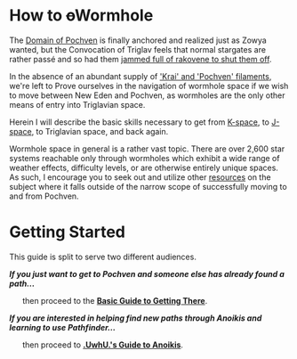 # How to ~~o~~Wormhole

The [Domain of Pochven][1] is finally anchored and realized just as Zowya wanted, but the Convocation of Triglav feels that normal stargates are rather passé and so had them [jammed full of rakovene to shut them off][2].

In the absence of an abundant supply of ['Krai' and 'Pochven' filaments][3], we're left to Prove ourselves in the navigation of wormhole space if we wish to move between New Eden and Pochven, as wormholes are the only other means of entry into Triglavian space.

Herein I will describe the basic skills necessary to get from [K-space][4], to [J-space][5], to Triglavian space, and back again.

Wormhole space in general is a rather vast topic. There are over 2,600 star systems reachable only through wormholes which exhibit a wide range of weather effects, difficulty levels, or are otherwise entirely unique spaces. As such, I encourage you to seek out and utilize other [resources][6] on the subject where it falls outside of the narrow scope of successfully moving to and from Pochven.

# Getting Started

This guide is split to serve two different audiences. 

***If you just want to get to Pochven and someone else has already found a path...***

&nbsp;&nbsp;&nbsp;&nbsp;&nbsp;&nbsp;then proceed to the **[Basic Guide to Getting There][7]**.

***If you are interested in helping find new paths through Anoikis and learning to use Pathfinder...***

&nbsp;&nbsp;&nbsp;&nbsp;&nbsp;&nbsp;then proceed to **[.UwhU.'s Guide to Anoikis][8]**.

[1]: https://wiki.eveuniversity.org/Pochven
[2]: https://i.imgur.com/PZ2ueuV.png
[3]: https://wiki.eveuniversity.org/Pochven#Pochven_Region_Filaments
[4]: # "'Known-space' - space in the New Eden galaxy."
[5]: # "Wormhole space in the Anoikis galaxy - named for the fact that all but one wormhole star system is named in the format J######."
[6]: /resources.md
[7]: /basic.md
[8]: /advanced.md